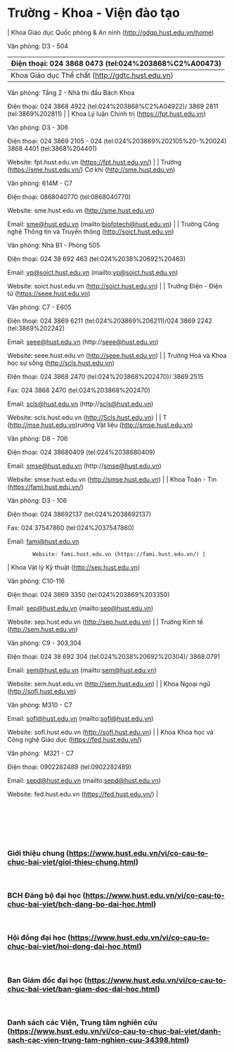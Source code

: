 # Trường - Khoa - Viện đào tạo
| Khoa Giáo dục Quốc phòng &amp; An ninh (http://gdqp.hust.edu.vn/home)

Văn phòng: D3 - 504

Điện thoại: 024 3868 0473 (tel:024%203868%C2%A00473) |
|---|
| Khoa Giáo dục Thể chất (http://gdtc.hust.edu.vn)

Văn phòng: Tầng 2 - Nhà thi đấu Bách Khoa

Điện thoại: 024 3868 4922 (tel:024%203868%C2%A04922)/ 3869 2811 (tel:3869%202811) |
| Khoa Lý luận Chính trị (https://fpt.hust.edu.vn)

Văn phòng: D3 - 306

Điện thoại: 024 3869 2105 - 024 (tel:024%203869%202105%20-%20024) 3868 4401 (tel:3868%204401)

Website: fpt.hust.edu.vn (https://fpt.hust.edu.vn/) |
| Trường (https://sme.hust.edu.vn/) Cơ khí (http://sme.hust.edu.vn)

Văn phòng: 614M - C7

Điện thoại: 0868040770 (tel:0868040770)

Website: sme.hust.edu.vn (http://sme.hust.edu.vn)

Email: sme@hust.edu.vn (mailto:biofotech@hust.edu.vn) |
| Trường Công nghệ Thông tin và Truyền thông (http://soict.hust.edu.vn)

Văn phòng: Nhà B1 - Phòng 505

Điện thoại: 024 38 692 463 (tel:024%2038%20692%20463)

Email: vp@soict.hust.edu.vn (mailto:vp@soict.hust.edu.vn)

Website: soict.hust.edu.vn (http://soict.hust.edu.vn) |
| Trường Điện - Điện tử (https://seee.hust.edu.vn)

Văn phòng: C7 - E605

Điện thoại: 024 3869 6211 (tel:024%203869%206211)/024 3869 2242 (tel:3869%202242)

Email: seee@hust.edu.vn (http://seee@hust.edu.vn)

Website: seee.hust.edu.vn (http://seee.hust.edu.vn) |
| Trường Hoá và Khoa học sự sống (http://scls.hust.edu.vn)

Điện thoại: 024 3868 2470 (tel:024%203868%202470)/ 3869.2515

Fax: 024 3868 2470 (tel:024%203868%202470)

Email: scls@hust.edu.vn (http://scls@hust.edu.vn)

Website: scls.hust.edu.vn (http://Scls.hust.edu.vn) |
| T (http://mse.hust.edu.vn)rường Vật liệu (http://smse.hust.edu.vn)

Văn phòng: D8 - 706

Điện thoại: 024 38680409 (tel:024%2038680409)

Email: smse@hust.edu.vn (http://smse@hust.edu.vn)

Website: smse.hust.edu.vn (http://smse.hust.edu.vn) |
| Khoa Toán - Tin (https://fami.hust.edu.vn/)

Văn phòng: D3 - 106

Điện thoại: 024 38692137 (tel:024%2038692137) 

Fax: 024 37547860 (tel:024%2037547860)

Email: fami@hust.edu.vn

			Website: fami.hust.edu.vn (https://fami.hust.edu.vn/) |
| Khoa Vật lý Kỹ thuật (http://sep.hust.edu.vn)

Văn phòng: C10-116

Điện thoại: 024 3869 3350 (tel:024%203869%203350)

Email: sep@hust.edu.vn (mailto:sep@hust.edu.vn)

Website: sep.hust.edu.vn (http://sep.hust.edu.vn) |
| Trường Kinh tế (http://sem.hust.edu.vn)

Văn phòng: C9 - 303,304

Điện thoại: 024 38 692 304 (tel:024%2038%20692%20304)/ 3868.0791

Email: sem@hust.edu.vn (mailto:sem@hust.edu.vn)

Website: sem.hust.edu.vn (http://sem.hust.edu.vn) |
| Khoa Ngoại ngữ (http://sofl.hust.edu.vn)

Văn phòng: M310 - C7

Email: sofl@hust.edu.vn (mailto:sofl@hust.edu.vn)

Website: sofl.hust.edu.vn (http://sofl.hust.edu.vn) |
| Khoa Khoa học và Công nghệ Giáo dục (https://fed.hust.edu.vn/)

Văn phòng:  M321 - C7

Điện thoại: 0902282489 (tel:0902282489)

Email: sepd@hust.edu.vn (mailto:sepd@hust.edu.vn)

Website: fed.hust.edu.vn (https://fed.hust.edu.vn/) |

 

 

 <h3>Giới thiệu chung (https://www.hust.edu.vn/vi/co-cau-to-chuc-bai-viet/gioi-thieu-chung.html)</h3>
 <h3>BCH Đảng bộ đại học (https://www.hust.edu.vn/vi/co-cau-to-chuc-bai-viet/bch-dang-bo-dai-hoc.html)</h3>
 <h3>Hội đồng đại học (https://www.hust.edu.vn/vi/co-cau-to-chuc-bai-viet/hoi-dong-dai-hoc.html)</h3>
 <h3>Ban Giám đốc đại học (https://www.hust.edu.vn/vi/co-cau-to-chuc-bai-viet/ban-giam-doc-dai-hoc.html)</h3>
 <h3>Danh sách các Viện, Trung tâm nghiên cứu (https://www.hust.edu.vn/vi/co-cau-to-chuc-bai-viet/danh-sach-cac-vien-trung-tam-nghien-cuu-34398.html)</h3>